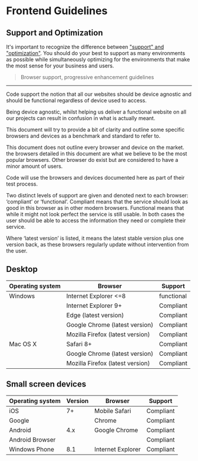 # Frontend Guidelines

## Support and Optimization
It's important to recognize the difference between ["support" and "optimization"](http://bradfrost.com/blog/mobile/support-vs-optimization/). You should do your best to support as many environments as possible while simultaneously optimizing for the environments that make the most sense for your business and users.

> Browser support, progressive enhancement guidelines

* * *

Code support the notion that all our websites should be device agnostic and should be functional regardless of device used to access.

Being device agnostic, whilst helping us deliver a functional website on all our projects can result in confusion in what is actually meant.

This document will try to provide a bit of clarity and outline some specific browsers and devices as a benchmark and standard to refer to.

This document does not outline every browser and device on the market. the browsers detailed in this document are what we believe to be the most popular browsers. Other browser do exist but are considered to have a minor amount of users.

Code will use the browsers and devices documented here as part of their test process.

Two distinct levels of support are given and denoted next to each browser: ‘compliant’ or ‘functional’. Compliant means that the service should look as good in this browser as in other modern browsers. Functional means that while it might not look perfect the service is still usable. In both cases the user should be able to access the information they need or complete their service.

Where ‘latest version’ is listed, it means the latest stable version plus one version back, as these browsers regularly update without intervention from the user.


## Desktop

| Operating system     |Browser                         |Support    |
|----------------------|--------------------------------|-----------|
|Windows	             |Internet Explorer <=8	          |functional |
|                      |Internet Explorer 9+	          |Compliant  |
|                      |Edge (latest version)	          |Compliant  |
|                      |Google Chrome (latest version)  |Compliant  |
|                      |Mozilla Firefox (latest version)|Compliant  |
|Mac OS X              |Safari 8+	                      |Compliant  |
|                      |Google Chrome (latest version)	|Compliant  |
|                      |Mozilla Firefox (latest version)|Compliant  |


## Small screen devices

|Operating system	  |Version	|Browser	        |Support  |
|-------------------|--------|------------------|---------|
|iOS	              |7+	     |Mobile Safari	    |Compliant|
|Google             |        |Chrome	          |Compliant|
|Android            |4.x     |Google Chrome	    |Compliant|
|Android Browser	  |        |                  |Compliant|
|Windows Phone	    |8.1	   |Internet Explorer	|Compliant|
